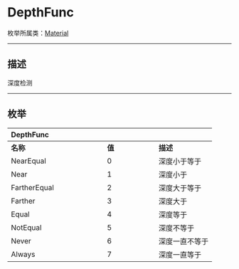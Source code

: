 # DepthFunc

枚举所属类：[Material](/Api/Class/Build/SandboxMaterialObject.md)

------------------------------------------------------------------------------------------
## 描述

深度检测

------------------------------------------------------------------------------------------
## 枚举

|<div style="width:200px">DepthFunc</div>|<div style="width:100px"></div>|<div style="width:100px"></div>|
|:---   |:---|:---|
|**名称**   |**值**  |**描述**|
|NearEqual   |0   |深度小于等于|
|Near|1   |深度小于|
|FartherEqual  |2   |深度大于等于|
|Farther  |3   |深度大于|
|Equal  |4   |深度等于|
|NotEqual  |5   |深度不等于|
|Never  |6   |深度一直不等于|
|Always  |7   |深度一直等于|

